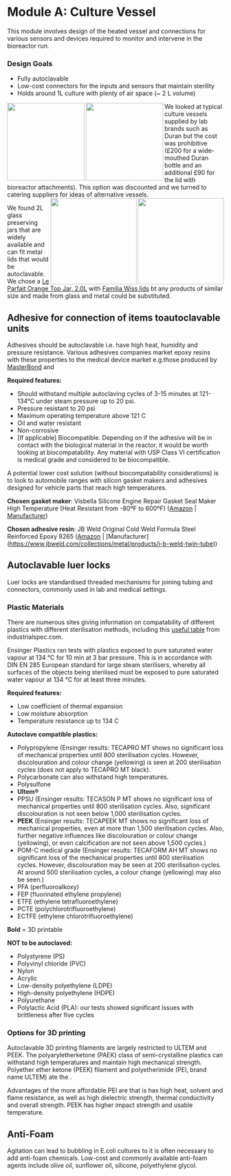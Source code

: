 # Module A: Culture Vessel

This module involves design of the heated vessel and connections for various sensors and devices required to monitor and intervene in the bioreactor run.

### Design Goals

 - Fully autoclavable
 - Low-cost connectors for the inputs and sensors that maintain sterility
 - Holds around 1L culture with plenty of air space (~ 2 L volume)


<img src="http://www.duran-group.com/uploads/pics/1112713_01.jpg" height="180" align="left"> 
<img src="http://www.duran-group.com/uploads/pics/gruppe_ASS-GLS80sm_02.jpg" height="180" align="left"> 
We looked at typical culture vessels supplied by lab brands such as Duran but the cost was prohibitive (£200 for a wide-mouthed Duran bottle and an additional £90 for the lid with bioreactor attachments). This option was discounted and we turned to catering suppliers for ideas of alternative vessels.


<img src="https://www.ozfarmer.com/image/cache/catalog/products/82mm-le-parfait-familia-wiss-screw-lid-800x800.png" height="200" align="right"> 
<img src="https://images-na.ssl-images-amazon.com/images/I/41MefnjdbgL._SY450_.jpg" height="200" align="right">


We found 2L glass preserving jars that are widely available and can fit metal lids that would be autoclavable. We chose a [Le Parfait Orange Top Jar, 2.0L](https://www.amazon.co.uk/Parfait-Orange-Top-Jar-2-0L/dp/B01N91TANW) with [Familia Wiss lids](https://www.amazon.co.uk/Le-Parfait-Spare-Lids/dp/B002G6G73U/ref=sr_1_1?s=kitchen&ie=UTF8&qid=1540499155&sr=1-1&keywords=Le+Parfait+6+Familia+Wiss+lids) bt any products of similar size and made from glass and metal could be substituted.


## Adhesive for connection of items toautoclavable units

Adhesives should be autoclavable i.e. have high heat, humidity and pressure resistance. Various adhesives companies market epoxy resins with these properties to the medical device market e.g.those produced by [MasterBond](https://www.masterbond.com/properties/sterilization-resistant-adhesives) and 

**Required features:**

 - Should withstand multiple autoclaving cycles of 3-15 minutes at 121-134°C under steam pressure up to 20 psi.
 - Pressure resistant to 20 psi
 - Maximum operating temperature above 121 C
 - Oil and water resistant
 - Non-corrosive
 - [If applicable] Biocompatible. Depending on if the adhesive will be in contact with the biological material in the reactor, it would be worth looking at biocompatability. Any material with USP Class VI certification is medical grade and considered to be biocompatible.
 
A potential lower cost solution (without biocompatability considerations) is to look to automobile ranges with silicon gasket makers and adhesives designed for vehicle parts that reach high temperatures.

**Chosen gasket maker**:
Visbella Silicone Engine Repair Gasket Seal Maker High Temperature (Heat Resistant from -80ºF to 600ºF) ([Amazon](https://www.amazon.co.uk/Visbella-Silicone-Engine-Temperature-Resistant/dp/B00XLO2R2Q/ref=pd_day0_hl_328_1?_encoding=UTF8&pd_rd_i=B00XLO2R2Q&pd_rd_r=a51db27e-c09f-11e8-953f-89c799ecfc7f&pd_rd_w=XqGt7&pd_rd_wg=HGprs&pf_rd_i=desktop-dp-sims&pf_rd_m=A3P5ROKL5A1OLE&pf_rd_p=f6359d5f-11a6-4577-a43b-58b9bb222f57&pf_rd_r=GKGZNWFA4N10G61EEHC8&pf_rd_s=desktop-dp-sims&pf_rd_t=40701&psc=1&refRID=GKGZNWFA4N10G61EEHC8) | [Manufacturer](http://visbellausa.com/products/gasket-makers/))

**Chosen adhesive resin**: JB Weld Original Cold Weld Formula Steel Reinforced Epoxy 8265 ([Amazon](https://www.amazon.co.uk/gp/product/B0006O1ICE/ref=ox_sc_act_title_1?smid=A3P5ROKL5A1OLE&psc=1) | [Manufacturer] (https://www.jbweld.com/collections/metal/products/j-b-weld-twin-tube))


## Autoclavable luer locks

Luer locks are standardised threaded mechanisms for joining tubing and connectors, commonly used in lab and medical settings.

### Plastic Materials

There are numerous sites giving information on compatability of different plastics with different sterilisation methods, including this [useful table](http://www.industrialspec.com/images/files/plastics-sterilization-compatibility-chart-from-is-med-specialties.pdf) from industrialspec.com.

Ensinger Plastics ran tests with plastics exposed to pure saturated water vapour at 134 °C for 10 min at 3 bar pressure. This is in accordance with DIN EN 285 European standard for large steam sterilisers, whereby all surfaces of the objects being sterilised must be exposed to pure saturated water vapour at 134 °C for at least three minutes.

**Required features:**

 - Low coefficient of thermal expansion
 - Low moisture absorption
 - Temperature resistance up to 134 C

**Autoclave compatible plastics:**

 - Polypropylene  (Ensinger results: TECAPRO MT shows no significant loss of mechanical properties until 800 sterilisation cycles. However, discolouration and colour change (yellowing) is seen at 200 sterilisation cycles (does not apply to TECAPRO MT black). 
 - Polycarbonate can also withstand high temperatures. 
 - Polysulfone
 - **Ultem®**
 - PPSU (Ensinger results: TECASON P MT shows no significant loss of mechanical properties until 800 sterilisation cycles. Also, significant discolouration is not seen below 1,000 sterilisation cycles. 
 - **PEEK** (Ensinger results: TECAPEEK MT shows no significant loss of mechanical properties, even at more than 1,500 sterilisation cycles. Also, further negative influences like discolouration or colour change (yellowing), or even calcification are not seen above 1,500 cycles.)
 - POM-C medical grade (Ensinger results: TECAFORM AH MT shows no significant loss of the mechanical properties until 800 sterilisation cycles. However, discolouration may be seen at 200 sterilisation cycles. At around 500 sterilisation cycles, a colour change (yellowing) may also be seen.)
 - PFA (perfluoroalkoxy) 
 - FEP (fluorinated ethylene propylene) 
 - ETFE (ethylene tetrafluoroethylene) 
 - PCTE (polychlorotrifluoroethylene)
 - ECTFE (ethylene chlorotrifluoroethylene)
 
 **Bold** = 3D printable

**NOT to be autoclaved:**

 - Polystyrene (PS)
 - Polyvinyl chloride (PVC)
 - Nylon
 - Acrylic
 - Low-density polyethylene (LDPE)
 - High-density polyethylene (HDPE) 
 - Polyurethane
 - Polylactic Acid (PLA): our tests showed significant issues with brittleness after five cycles
 
 ### Options for 3D printing
 
Autoclavable 3D printing filaments are largely restricted to ULTEM and PEEK.
The polyaryletherketone (PAEK) class of semi-crystalline plastics can withstand high temperatures and maintain high mechanical strength.
Polyether ether ketone (PEEK) filament and polyetherimide (PEI, brand name ULTEM) ate the .

Advantages of the more affordable PEI are that is has high heat, solvent and flame resistance, as well as high dielectric strength, thermal conductivity and overall strength. PEEK has higher impact strength and usable temperature.  


## Anti-Foam

Agitation can lead to bubbling in E.coli cultures to it is often necessary to add anti-foam chemicals. Low-cost and commonly available anti-foam agents include olive oil, sunflower oil, silicone, polyethylene glycol.
